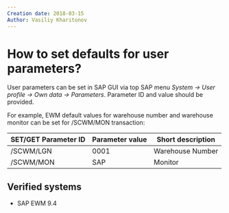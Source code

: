 ```yaml
---
Creation date: 2018-03-15
Author: Vasiliy Kharitonov
---
```


# How to set defaults for user parameters?

User parameters can be set in SAP GUI via top SAP menu *System -> User profile -> Own data -> Parameters*. Parameter ID and value should be provided.

For example, EWM default values for warehouse number and warehouse monitor can be set for /SCWM/MON transaction:

| SET/GET Parameter ID | Parameter value | Short description |
|----------------------|-----------------|-------------------|
| /SCWM/LGN            | 0001            | Warehouse Number  |
| /SCWM/MON            | SAP             | Monitor           |

## Verified systems

- SAP EWM 9.4
